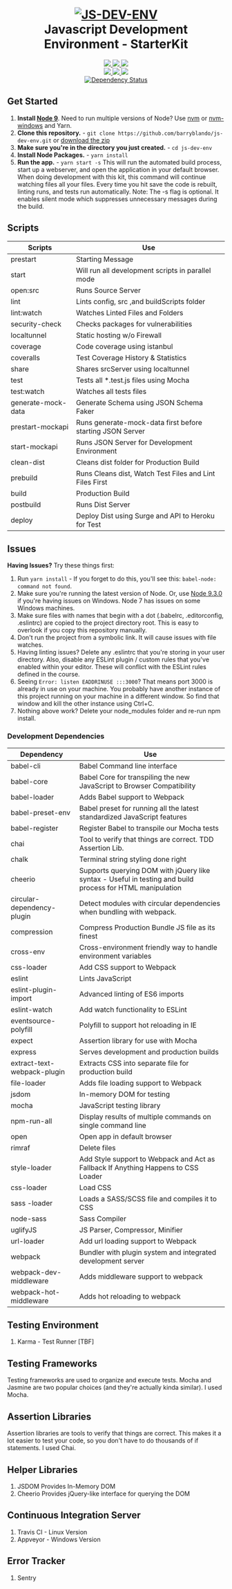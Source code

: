 <h1 align=center>
  <a href="https://github.com/barryblando/js-dev-env" title="JS-DEV-ENV">
    <img alt="JS-DEV-ENV" src="https://www.yld.io/images/svgs/js_logo.svg">
  </a>
  <br>
  Javascript Development Environment - StarterKit
</h1>

<p align=center>
<a href="https://ci.appveyor.com/project/barryblando/js-dev-env">
<img src="https://ci.appveyor.com/api/projects/status/3njf165y3xjvvv1k?svg=true">
</a>

<a href="https://travis-ci.org/barryblando/js-dev-env">
<img src="https://travis-ci.org/barryblando/js-dev-env.svg?branch=master">
</a>

<a href="https://coveralls.io/github/barryblando/js-dev-env?branch=master">
<img src="https://coveralls.io/repos/github/barryblando/js-dev-env/badge.svg?branch=master">
</a>

</br>

<a href="https://david-dm.org/barryblando/js-dev-env">
<img src="https://david-dm.org/barryblando/js-dev-env/status.svg">
</a>

<a href="https://david-dm.org/barryblando/js-dev-env?type=dev">
<img src="https://david-dm.org/barryblando/js-dev-env/dev-status.svg">
</a>

<a href="https://snyk.io/test/github/barryblando/js-dev-env">
<img src="https://snyk.io/test/github/barryblando/js-dev-env/badge.svg">
</a>

</br>
<a href='https://dependencyci.com/github/barryblando/js-dev-env'><img src='https://dependencyci.com/github/barryblando/js-dev-env/badge' alt='Dependency Status'></a>

</p>

## Get Started

1. **Install [Node 9](https://nodejs.org)**. Need to run multiple versions of Node? Use [nvm](https://github.com/creationix/nvm) or [nvm-windows](https://github.com/coreybutler/nvm-windows) and Yarn.
1. **Clone this repository.** - `git clone https://github.com/barryblando/js-dev-env.git` or [download the zip](https://github.com/barryblando/js-dev-env/archive/master.zip)
1. **Make sure you're in the directory you just created.** - `cd js-dev-env`
1. **Install Node Packages.** - `yarn install`
1. **Run the app.** - `yarn start -s` This will run the automated build process, start up a webserver, and open the application in your default browser. When doing development with this kit, this command will continue watching files all your files. Every time you hit save the code is rebuilt, linting runs, and tests run automatically. Note: The -s flag is optional. It enables silent mode which suppresses unnecessary messages during the build.

## Scripts

| **Scripts**                 | **Use**                                                                                                   |
| --------------------------- | --------------------------------------------------------------------------------------------------------- |
| prestart                    | Starting Message                                                                                          |
| start                       | Will run all development scripts in parallel mode                                                         |
| open:src                    | Runs Source Server                                                                                        |
| lint                        | Lints config, src ,and buildScripts folder                                                                |
| lint:watch                  | Watches Linted Files and Folders                                                                          |
| security-check              | Checks packages for vulnerabilities                                                                       |
| localtunnel                 | Static hosting w/o Firewall                                                                               |
| coverage                    | Code coverage using istanbul                                                                              |
| coveralls                   | Test Coverage History & Statistics                                                                        |
| share                       | Shares srcServer using localtunnel                                                                        |
| test                        | Tests all *.test.js files using Mocha                                                                     |
| test:watch                  | Watches all tests files                                                                                   |
| generate-mock-data          | Generate Schema using JSON Schema Faker                                                                   |
| prestart-mockapi            | Runs generate-mock-data first before starting JSON Server                                                 |
| start-mockapi               | Runs JSON Server for Development Environment                                                              |
| clean-dist                  | Cleans dist folder for Production Build                                                                   |
| prebuild                    | Runs Cleans dist, Watch Test Files and Lint Files First                                                   |
| build                       | Production Build                                                                                          |
| postbuild                   | Runs Dist Server                                                                                          |
| deploy                      | Deploy Dist using Surge and API to Heroku for Test                                                        |

## Issues

**Having Issues?** Try these things first:

1. Run `yarn install` - If you forget to do this, you'll see this: `babel-node: command not found`.
1. Make sure you're running the latest version of Node. Or, use [Node 9.3.0](https://nodejs.org/en/download/releases/) if you're having issues on Windows. Node 7 has issues on some Windows machines.
1. Make sure files with names that begin with a dot (.babelrc, .editorconfig, .eslintrc) are copied to the project directory root. This is easy to overlook if you copy this repository manually.
1. Don't run the project from a symbolic link. It will cause issues with file watches.
1. Having linting issues? Delete any .eslintrc that you're storing in your user directory. Also, disable any ESLint plugin / custom rules that you've enabled within your editor. These will conflict with the ESLint rules defined in the course.
1. Seeing `Error: listen EADDRINUSE :::3000`? That means port 3000 is already in use on your machine. You probably have another instance of this project running on your machine in a different window. So find that window and kill the other instance using Ctrl+C.
1. Nothing above work? Delete your node_modules folder and re-run npm install.

### Development Dependencies

| **Dependency**              | **Use**                                                                                                   |
| --------------------------- | --------------------------------------------------------------------------------------------------------- |
| babel-cli                   | Babel Command line interface                                                                              |
| babel-core                  | Babel Core for transpiling the new JavaScript to Browser Compatibility                                    |
| babel-loader                | Adds Babel support to Webpack                                                                             |
| babel-preset-env            | Babel preset for running all the latest standardized JavaScript features                                  |
| babel-register              | Register Babel to transpile our Mocha tests                                                               |
| chai                        | Tool to verify that things are correct. TDD Assertion Lib.                                                |
| chalk                       | Terminal string styling done right                                                                        |
| cheerio                     | Supports querying DOM with jQuery like syntax - Useful in testing and build process for HTML manipulation |
| circular-dependency-plugin  | Detect modules with circular dependencies when bundling with webpack.                                     |
| compression                 | Compress Production Bundle JS file as its finest                                                          |
| cross-env                   | Cross-environment friendly way to handle environment variables                                            |
| css-loader                  | Add CSS support to Webpack                                                                                |
| eslint                      | Lints JavaScript                                                                                          |
| eslint-plugin-import        | Advanced linting of ES6 imports                                                                           |
| eslint-watch                | Add watch functionality to ESLint                                                                         |
| eventsource-polyfill        | Polyfill to support hot reloading in IE                                                                   |
| expect                      | Assertion library for use with Mocha                                                                      |
| express                     | Serves development and production builds                                                                  |
| extract-text-webpack-plugin | Extracts CSS into separate file for production build                                                      |
| file-loader                 | Adds file loading support to Webpack                                                                      |
| jsdom                       | In-memory DOM for testing                                                                                 |
| mocha                       | JavaScript testing library                                                                                |
| npm-run-all                 | Display results of multiple commands on single command line                                               |
| open                        | Open app in default browser                                                                               |
| rimraf                      | Delete files                                                                                              |
| style-loader                | Add Style support to Webpack and Act as Fallback If Anything Happens to CSS Loader                        |
| css-loader                  | Load CSS                                                                                                  |
| sass -loader                | Loads a SASS/SCSS file and compiles it to CSS                                                             |
| node-sass                   | Sass Compiler                                                                                             |
| uglifyJS                    | JS Parser, Compressor, Minifier                                                                           |
| url-loader                  | Add url loading support to Webpack                                                                        |
| webpack                     | Bundler with plugin system and integrated development server                                              |
| webpack-dev-middleware      | Adds middleware support to webpack                                                                        |
| webpack-hot-middleware      | Adds hot reloading to webpack                                                                             |

## Testing Environment

1. Karma - Test Runner [TBF]

## Testing Frameworks

Testing frameworks are used to organize and execute tests.
Mocha and Jasmine are two popular choices (and they're actually kinda similar). I used Mocha.

## Assertion Libraries

Assertion libraries are tools to verify that things are correct.
This makes it a lot easier to test your code, so you don't have to do thousands of if statements. I used Chai.

## Helper Libraries

1. JSDOM Provides In-Memory DOM
1. Cheerio Provides jQuery-like interface for querying the DOM

## Continuous Integration Server

1. Travis CI - Linux Version
1. Appveyor -  Windows Version

## Error Tracker

1. Sentry
